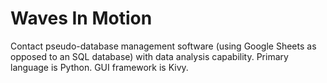 # Waves In Motion
Contact pseudo-database management software (using Google Sheets as opposed to an SQL database) with data analysis capability.  Primary language is Python.  GUI framework is Kivy.

